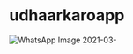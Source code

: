 # udhaarkaroapp
![WhatsApp Image 2021-03-](https://user-images.githubusercontent.com/56475822/119548043-6ec2fc00-bdb3-11eb-9716-148ce08cba1a.jpeg)

